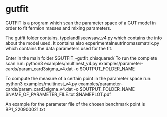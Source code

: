 # gutfit

GUTFIT is a program which scan the parameter space of a GUT model in order to fit fermion masses and mixing parameters. 

The gutfit folder contains, typeIandIIseewsaw_v4.py which contains the info about the model used. It contains also experimentalneutrinomassmatrix.py which contains the data parameters used for the fit. 

Enter in the main folder $GUTFIT_-gutfit_chisquared/
To run the complete scan run: 
 python3 examples/multinest_v4.py examples/parameter-cards/param_card3sigma_v4.dat -o $OUTPUT_FOLDER_NAME
 
To compute the measure of a certain point in the parameter space run: 
python3 examples/multinest_v4.py examples/parameter-cards/param_card3sigma_v4.dat -o $OUTPUT_FOLDER_NAME $NAME_OF_PARAMETER_FILE.txt $NAMEPLOT.pdf

An example for the parameter file of the chosen benchmark point is BP1_220900021.txt


